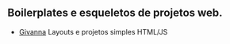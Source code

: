 ## Boilerplates e esqueletos de projetos web.

- [Givanna](https://github.com/romuloctba/rcLabs/tree/master/starters-boilerplates/giovanna-simples-html-stater-with-gulp) Layouts e projetos simples HTML/JS